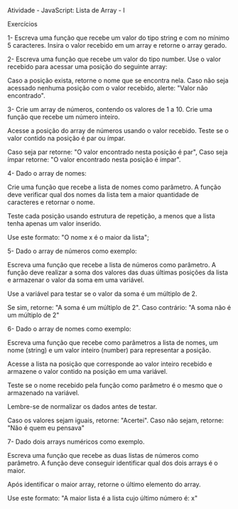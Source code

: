 Atividade - JavaScript: Lista de Array - I

Exercícios

1- Escreva uma função que recebe um valor do tipo string e com no mínimo 5 caracteres. Insira o valor recebido em um array e retorne o array gerado.

2- Escreva uma função que recebe um valor do tipo number. Use o valor recebido para acessar uma posição do seguinte array:

<!-- let arr = ["Hermanoteu", "Olonéia", "Migalatéia", "Godart"]⁠ -->

Caso a posição exista, retorne o nome que se encontra nela. ⁠Caso não seja acessado nenhuma posição com o valor recebido, ⁠alerte: "Valor não encontrado".

3- Crie um array de números, contendo os valores de 1 a 10. Crie uma função que recebe um número inteiro.

Acesse a posição do array de números usando o valor recebido. Teste se o valor contido na posição é par ou ímpar.

Caso seja par retorne: "O valor encontrado nesta posição é par",
Caso seja ímpar retorne: "O valor encontrado nesta posição é ímpar".

4- Dado o array de nomes:
<!-- ⁠let nomes = ["Pedro", "Rafael", "José"]⁠ -->

Crie uma função que recebe a lista de nomes como parâmetro. A função deve verificar qual dos nomes da lista tem a maior quantidade de caracteres e retornar o nome.

Teste cada posição usando estrutura de repetição, a menos que a lista tenha apenas um valor inserido.

Use este formato: "O nome x é o maior da lista";

5- Dado o array de números como exemplo:
<!-- ⁠numeros = [1,4,6,9,11,8] -->

Escreva uma função que recebe a lista de números como parâmetro. A função deve realizar a soma dos valores das duas últimas posições da lista e armazenar o valor da soma em uma variável.

Use a variável para testar se o valor da soma é um múltiplo de 2.

Se sim, retorne: "A soma é um múltiplo de 2".
Caso contrário: "A soma não é um múltiplo de 2"

6- Dado o array de nomes como exemplo:
<!-- ⁠let nomes = ["Pedro", "Rafael", "José", "Carla", "Maria", "Josef", "Raquel"]⁠ -->

Escreva uma função que recebe como parâmetros a lista de nomes, um nome (string) e um valor inteiro (number) para representar a posição.

Acesse a lista na posição que corresponde ao valor inteiro recebido e armazene o valor contido na posição em uma variável.

Teste se o nome recebido pela função como parâmetro é o mesmo que o armazenado na variável.

Lembre-se de normalizar os dados antes de testar.

Caso os valores sejam iguais, retorne: "Acertei".
Caso não sejam, retorne: "Não é quem eu pensava"

7- Dado dois arrays numéricos como exemplo.
<!-- ⁠let numeros = [1,2,3,4,5,6,10]
⁠let outrosNumeros = [5,7,9,4,2,3,9] -->

Escreva uma função que recebe as duas listas de números como parâmetro. A função deve conseguir identificar qual dos dois arrays é o maior.

Após identificar o maior array, retorne o último elemento do array.

Use este formato: "A maior lista é a lista cujo último número é: x"